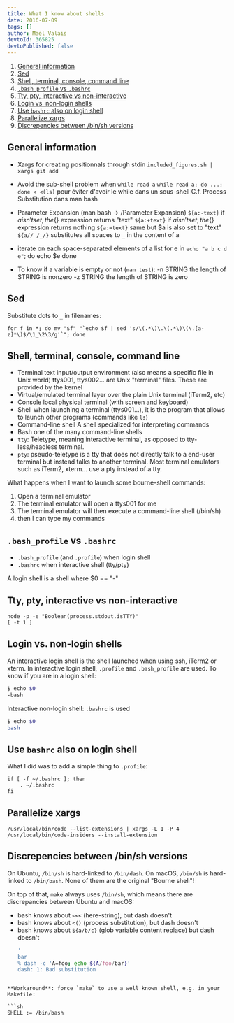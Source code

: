 ```yaml
---
title: What I know about shells
date: 2016-07-09
tags: []
author: Maël Valais
devtoId: 365825
devtoPublished: false
---
```


1. [General information](#general-information)
2. [Sed](#sed)
3. [Shell, terminal, console, command line](#shell-terminal-console-command-line)
4. [`.bash_profile` vs `.bashrc`](#bash_profile-vs-bashrc)
5. [Tty, pty, interactive vs non-interactive](#tty-pty-interactive-vs-non-interactive)
6. [Login vs. non-login shells](#login-vs-non-login-shells)
7. [Use `bashrc` also on login shell](#use-bashrc-also-on-login-shell)
8. [Parallelize xargs](#parallelize-xargs)
9. [Discrepencies between /bin/sh versions](#discrepencies-between-binsh-versions)

## General information

- Xargs for creating positionnals through stdin `included_figures.sh | xargs git add`

- Avoid the sub-shell problem when `while read a` `while read a; do ...; done < <(ls)` pour éviter d'avoir le while dans un sous-shell C.f. Process Substitution dans man bash

- Parameter Expansion (man bash -> /Parameter Expansion) `${a:-text}` if $a isn't set, the${} expression returns "text" `${a:+text}` if $a isn't set, the${} expression returns nothing `${a:=text}` same but \$a is also set to "text" `${a// /_/}` substitutes all spaces to `_` in the content of a
- iterate on each space-separated elements of a list for e in `echo "a b c d e"`; do echo \$e done
- To know if a variable is empty or not (`man test`): -n STRING the length of STRING is nonzero -z STRING the length of STRING is zero

## Sed

Substitute dots to `_` in filenames:

    for f in *; do mv "$f" "`echo $f | sed 's/\(.*\)\.\(.*\)\(\.[a-z]*\)$/\1_\2\3/g'`"; done

## Shell, terminal, console, command line

- Terminal text input/output environment (also means a specific file in Unix world) ttys001, ttys002... are Unix "terminal" files. These are provided by the kernel
- Virtual/emulated terminal layer over the plain Unix terminal (iTerm2, etc)
- Console local physical terminal (with screen and keyboard)
- Shell when launching a terminal (ttys001...), it is the program that allows to launch other programs (commands like `ls`)
- Command-line shell A shell specialized for interpreting commands
- Bash one of the many command-line shells
- `tty`: Teletype, meaning interactive terminal, as opposed to tty-less/headless terminal.
- `pty`: pseudo-teletype is a tty that does not directly talk to a end-user terminal but instead talks to another terminal. Most terminal emulators such as iTerm2, xterm... use a pty instead of a tty.

What happens when I want to launch some bourne-shell commands:

1. Open a terminal emulator
2. The terminal emulator will open a ttys001 for me
3. The terminal emulator will then execute a command-line shell (/bin/sh)
4. then I can type my commands

## `.bash_profile` vs `.bashrc`

- `.bash_profile` (and `.profile`) when login shell
- `.bashrc` when interactive shell (tty/pty)

A login shell is a shell where \$0 == "-"

## Tty, pty, interactive vs non-interactive

    node -p -e "Boolean(process.stdout.isTTY)"
    [ -t 1 ]

## Login vs. non-login shells

An interactive login shell is the shell launched when using ssh, iTerm2 or xterm. In interactive login shell, `.profile` and `.bash_profile` are used. To know if you are in a login shell:

```sh
$ echo $0
-bash
```

Interactive non-login shell: `.bashrc` is used

```sh
$ echo $0
bash
```

## Use `bashrc` also on login shell

What I did was to add a simple thing to `.profile`:

```shell
if [ -f ~/.bashrc ]; then
    . ~/.bashrc
fi
```

## Parallelize xargs

    /usr/local/bin/code --list-extensions | xargs -L 1 -P 4 /usr/local/bin/code-insiders --install-extension

## Discrepencies between /bin/sh versions

On Ubuntu, `/bin/sh` is hard-linked to `/bin/dash`. On macOS, `/bin/sh` is hard-linked to `/bin/bash`. None of them are the original "Bourne shell"!

On top of that, `make` always uses `/bin/sh`, which means there are discrepancies between Ubuntu and macOS:

- bash knows about `<<<` (here-string), but dash doesn't
- bash knows about `<()` (process substitution), but dash doesn't
- bash knows about `${a/b/c}` (glob variable content replace) but dash doesn't
  ```sh
  '
  bar
  % dash -c 'A=foo; echo ${A/foo/bar}'
  dash: 1: Bad substitution
  ```

````

**Workaround**: force `make` to use a well known shell, e.g. in your Makefile:

```sh
SHELL := /bin/bash
````
